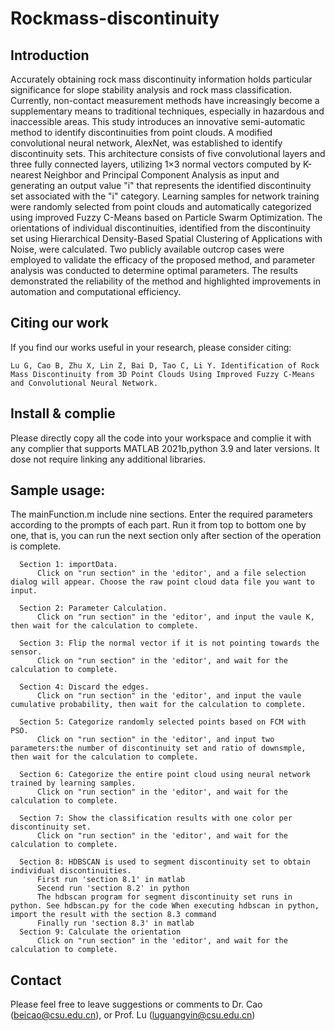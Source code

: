 # Rockmass-discontinuity
## Introduction
Accurately obtaining rock mass discontinuity information holds particular significance for slope stability analysis and rock mass classification. Currently, non-contact measurement methods have increasingly become a supplementary means to traditional techniques, especially in hazardous and inaccessible areas. This study introduces an innovative semi-automatic method to identify discontinuities from point clouds. A modified convolutional neural network, AlexNet, was established to identify discontinuity sets. This architecture consists of five convolutional layers and three fully connected layers, utilizing 1×3 normal vectors computed by K-nearest Neighbor and Principal Component Analysis as input and generating an output value "i" that represents the identified discontinuity set associated with the "i" category. Learning samples for network training were randomly selected from point clouds and automatically categorized using improved Fuzzy C-Means based on Particle Swarm Optimization. The orientations of individual discontinuities, identified from the discontinuity set using Hierarchical Density-Based Spatial Clustering of Applications with Noise, were calculated. Two publicly available outcrop cases were employed to validate the efficacy of the proposed method, and parameter analysis was conducted to determine optimal parameters. The results demonstrated the reliability of the method and highlighted improvements in automation and computational efficiency.
## Citing our work
If you find our works useful in your research, please consider citing:

    Lu G, Cao B, Zhu X, Lin Z, Bai D, Tao C, Li Y. Identification of Rock Mass Discontinuity from 3D Point Clouds Using Improved Fuzzy C-Means and Convolutional Neural Network. 
    
## Install & complie
Please directly copy all the code into your workspace and complie it with any complier that supports MATLAB 2021b,python 3.9 and later versions. It dose not require linking any additional libraries.

## Sample usage:
The mainFunction.m include nine sections. Enter the required parameters according to the prompts of each part. Run it from top to bottom one by one, that is, you can run the next section only after section of the operation is complete.

      Section 1: importData.      
          Click on "run section" in the 'editor', and a file selection dialog will appear. Choose the raw point cloud data file you want to input.
          
      Section 2: Parameter Calculation.
          Click on "run section" in the 'editor', and input the vaule K, then wait for the calculation to complete.

      Section 3: Flip the normal vector if it is not pointing towards the sensor.
          Click on "run section" in the 'editor', and wait for the calculation to complete.

      Section 4: Discard the edges.
          Click on "run section" in the 'editor', and input the vaule cumulative probability, then wait for the calculation to complete.
          
      Section 5: Categorize randomly selected points based on FCM with PSO.
          Click on "run section" in the 'editor', and input two parameters:the number of discontinuity set and ratio of downsmple, then wait for the calculation to complete.

      Section 6: Categorize the entire point cloud using neural network trained by learning samples.
          Click on "run section" in the 'editor', and wait for the calculation to complete.
          
      Section 7: Show the classification results with one color per discontinuity set.
          Click on "run section" in the 'editor', and wait for the calculation to complete.
        
      Section 8: HDBSCAN is used to segment discontinuity set to obtain individual discontinuities.
          First run 'section 8.1' in matlab
          Secend run 'section 8.2' in python
          The hdbscan program for segment discontinuity set runs in python. See hdbscan.py for the code When executing hdbscan in python, import the result with the section 8.3 command
          Finally run 'section 8.3' in matlab
      Section 9: Calculate the orientation
          Click on "run section" in the 'editor', and wait for the calculation to complete.
## Contact
Please feel free to leave suggestions or comments to Dr. Cao (beicao@csu.edu.cn), or Prof. Lu (luguangyin@csu.edu.cn)
